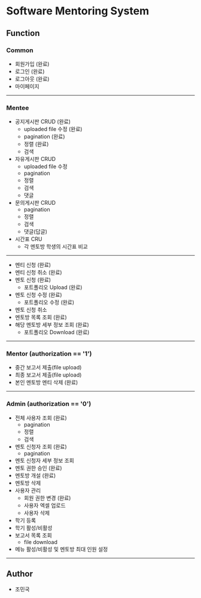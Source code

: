 # Software Mentoring System

## Function
### Common

* 회원가입 (완료)
* 로그인 (완료)
* 로그아웃 (완료)
* 마이페이지

---

### Mentee

* 공지게시판 CRUD (완료)
    * uploaded file 수정 (완료)
    * pagination (완료)
    * 정렬 (완료)
    * 검색
* 자유게시판 CRUD
    * uploaded file 수정
    * pagination
    * 정렬
    * 검색
    * 댓글
* 문의게시판 CRUD
    * pagination
    * 정렬
    * 검색
    * 댓글(답글)
* 시간표 CRU
    * 각 멘토방 학생의 시간표 비교

---

* 멘티 신청 (완료)
* 멘티 신청 취소 (완료)
* 멘토 신청 (완료)
    * 포트폴리오 Upload (완료)
* 멘토 신청 수정 (완료)
    * 포트폴리오 수정 (완료)
* 멘토 신청 취소
* 멘토방 목록 조회 (완료)
* 해당 멘토방 세부 정보 조회 (완료)
    * 포트폴리오 Download (완료)

---

### Mentor (authorization == '1')
* 중간 보고서 제출(file upload)
* 최종 보고서 제출(file upload)
* 본인 멘토방 멘티 삭제 (완료)

---

### Admin (authorization == '0')
* 전체 사용자 조회 (완료)
    * pagination
    * 정렬
    * 검색
* 멘토 신청자 조회 (완료)
    * pagination
* 멘토 신청자 세부 정보 조회
* 멘토 권한 승인 (완료)
* 멘토방 개설 (완료)
* 멘토방 삭제
* 사용자 관리
    * 회원 권한 변경 (완료)
    * 사용자 엑셀 업로드
    * 사용자 삭제
* 학기 등록
* 학기 활성/비활성
* 보고서 목록 조회
    * file download
* 메뉴 활성/비활성 및 멘토방 최대 인원 설정

---

## Author
* 조민국